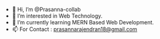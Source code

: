 - 👋 Hi, I’m @Prasanna-collab
- 👀 I’m interested in Web Technology.
- 🌱 I’m currently learning MERN Based Web Development.
- 📫 For Contact : prasannarajendran18@gmail.com

<!---
Prasanna-collab/Prasanna-collab is a ✨ special ✨ repository because its `README.md` (this file) appears on your GitHub profile.
You can click the Preview link to take a look at your changes.
--->
